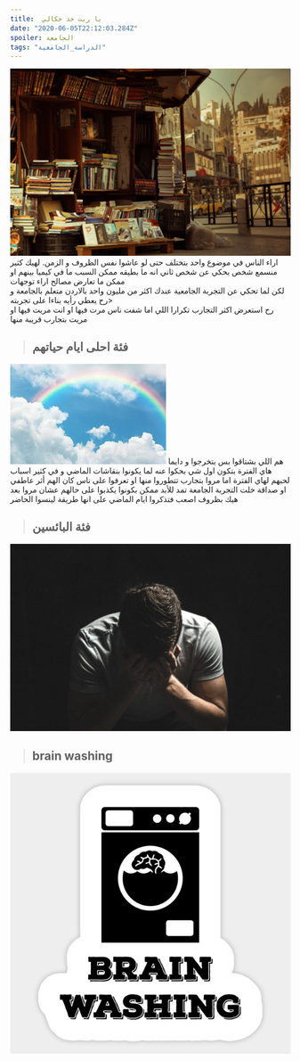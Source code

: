 ```yaml
---
title:  يا ريت حد حكالي
date: "2020-06-05T22:12:03.284Z"
spoiler: الجامعة
tags: "الدراسة_الجامعية"
---
```

![Me wearing indonesian batik](./Amman.jpg)
اراء الناس في موضوع واحد بتختلف حتى لو عاشوا نفس الظروف و الزمن. لهيك كثير منسمع شخص بحكي عن شخص ثاني انه ما بطيقه ممكن السبب ما في كيميا بينهم او ممكن ما تعارض مصالح اراء توجهات<br/>
لكن لما تحكي عن التجربة الجامعية عندك اكثر من مليون واحد بالاردن متعلم بالجامعة و رح يعطي رأيه بناءا على تجربته><br/>
رح استعرض اكثر التجارب تكرارا اللي اما شفت ناس مرت فيها او انت مريت فيها او مريت بتجارب قريبة منها <br/>

> ## فئة احلى ايام حياتهم
![Me wearing indonesian batik](./rainbow.jpeg)
هم اللي بشتاقوا بس يتخرجوا و دايما هاي الفترة بتكون اول شي بحكوا عنه لما يكونوا بنقاشات الماضي و في كثير اسباب لحبهم لهاي الفترة اما مروا بتجارب تتطوروا منها او تعرفوا على ناس كان الهم أثر عاطفي او صداقة خلت التجربة الجامعة تمد للأبد ممكن بكونوا يكذبوا على حالهم عشان مروا بعد هيك بظروف اصعب فتذكروا ايام الماضي على انها طريقة لينسوا الحاضر


> ## فئة البائسين
![Me wearing indonesian batik](./guy-2617866-1024x683.jpg)


> ## brain washing
![Me wearing indonesian batik](./brain.jpg)



